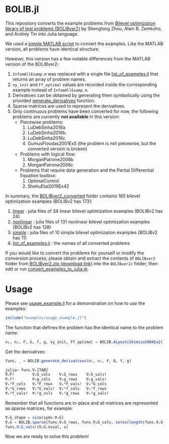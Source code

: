# BOLIB.jl

This repository converts the example problems from [Bilevel optimization library of test problems (BOLIBver2)](https://biopt.github.io/bolib/) by Shenglong Zhou, Alain B. Zemkoho, and Andrey Tin into Julia language.

We used a [simple MATLAB script](src/convert_examples_to_julia.m) to convert the examples. Like the MATLAB version, all problems have identical structure. 

However, this version has a few notable differences from the MATLAB version of the BOLIBver2: 
1. ```InfomAllExamp.m``` was replaced with a single file [list_of_examples.jl](src/BOLIBver2_converted/list_of_examples.jl) that returns an array of problem names.
2. ```xy_init``` and ```Ff_optimal``` values are recorded inside the corresponding example instead of ```InfomAllExamp.m```.
3. Derivatives can be obtained by generating them symbolically using the provided [generate_derivatives](src/generate_derivatives.jl) function.
4. Sparse matrices are used to represent the derivatives.
5. Only continuous problems have been converted for now, the following problems are currently **not available** in this version:
	- Piecewise problems: 
		1. LuDebSinha2016a
		2. LuDebSinha2016b
		3. LuDebSinha2016c
		4. GumusFloudas2001Ex5 (the problem is not piecewise, but the converted version is broken)
	- Problems with logical flow: 
		1. MorganPatrone2006b
		2. MorganPatrone2006c
	- Problems that require data generation and the Partial Differential Equation toolbox: 
		1. OptimalControl
		2. ShehuEtal2019Ex42

In summary, the [BOLIBver2_converted](src/BOLIBver2_converted/) folder contains 165 bilevel optimization examples (BOLIBv2 has 173):
1. [linear](src/BOLIBver2_converted/linear/) : julia files of 24 linear bilevel optimization examples (BOLIBv2 has 24) 
2. [nonlinear](src/BOLIBver2_converted/nonlinear/) : julia files of 131 nonlinear bilevel optimization examples (BOLIBv2 has 138) 
3. [simple](src/BOLIBver2_converted/simple) : julia files of 10 simple bilevel optimization examples (BOLIBv2 has 11) 
4. [list_of_examples.jl](src/BOLIBver2_converted/list_of_examples.jl) : the names of all converted problems

If you would like to convert the problems for yourself or modify the conversion process, please obtain and extract the contents of ```BOLIBver2``` folder from [BOLIBver2.zip (download link)](https://biopt.github.io/files/BOLIBver2.zip) into the ```BOLIBver2/``` folder, then edit or run [convert_examples_to_julia.m](src/convert_examples_to_julia.m).

# Usage
Please see [usage_example.jl](examples/usage_example.jl) for a demonstration on how to use the examples:
```julia
include("examples/usage_example.jl")
```

The function that defines the problem has the identical name to the problem name:
```julia
n₁, n₂, F, G, f, g, xy_init, Ff_optimal = BOLIB.AiyoshiShimizu1984Ex2()
```
Get the derivatives:
```julia
funs, _ = BOLIB.generate_derivatives(n₁, n₂, F, G, f, g)

julia> funs.∇ₓ[TAB]
∇ₓF!        ∇ₓG_cols    ∇ₓG_rows    ∇ₓG_vals!
∇ₓf!        ∇ₓg_cols    ∇ₓg_rows    ∇ₓg_vals!
∇ₓ²F_cols   ∇ₓ²F_rows   ∇ₓ²F_vals!  ∇ₓ²G_cols
∇ₓ²G_rows   ∇ₓ²G_vals!  ∇ₓ²f_cols   ∇ₓ²f_rows
∇ₓ²f_vals!  ∇ₓ²g_cols   ∇ₓ²g_rows   ∇ₓ²g_vals!
```
Remember that all functions are in-place and all matrices are represented as sparse matrices, for example:
```julia
∇ₓG_shape = size(syms.∇ₓG)
∇ₓG = BOLIB.sparse(funs.∇ₓG_rows, funs.∇ₓG_cols, zeros(length(funs.∇ₓG_rows)), ∇ₓG_shape[1], ∇ₓG_shape[2])
funs.∇ₓG_vals!(∇ₓG.nzval, x)
```

Now we are ready to solve this problem!
